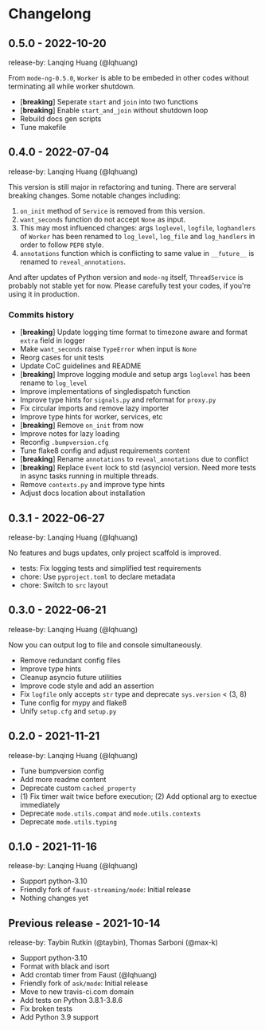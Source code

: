# Changelong

## 0.5.0 - 2022-10-20

release-by: Lanqing Huang (@lqhuang)

From `mode-ng-0.5.0`, `Worker` is able to be embeded in other codes without terminating all while worker shutdown.

- [**breaking**] Seperate `start` and `join` into two functions
- [**breaking**] Enable `start_and_join` without shutdown loop
- Rebuild docs gen scripts
- Tune makefile

## 0.4.0 - 2022-07-04

release-by: Lanqing Huang (@lqhuang)

This version is still major in refactoring and tuning. There are serveral breaking changes. Some notable changes including:

1. `on_init` method of `Service` is removed from this version.
2. `want_seconds` function do not accept `None` as input.
3. This may most influenced changes: args `loglevel`, `logfile`, `loghandlers` of `Worker`
   has been renamed to `log_level`, `log_file` and `log_handlers` in order to follow `PEP8` style.
4. `annotations` function which is conflicting to same value in `__future__`
   is renamed to `reveal_annotations`.

And after updates of Python version and `mode-ng` itself, `ThreadService` is probably not stable yet for now.
Please carefully test your codes, if you're using it in production.

### Commits history

- [**breaking**] Update logging time format to timezone aware and format `extra` field in logger
- Make `want_seconds` raise `TypeError` when input is `None`
- Reorg cases for unit tests
- Update CoC guidelines and README
- [**breaking**] Improve logging module and setup args `loglevel` has been rename to `log_level`
- Improve implementations of singledispatch function
- Improve type hints for `signals.py` and reformat for `proxy.py`
- Fix circular imports and remove lazy importer
- Improve type hints for worker, services, etc
- [**breaking**] Remove `on_init` from now
- Improve notes for lazy loading
- Reconfig `.bumpversion.cfg`
- Tune flake8 config and adjust requirements content
- [**breaking**] Rename `annotations` to `reveal_annotations` due to conflict
- [**breaking**] Replace `Event` lock to std (asyncio) version. Need more tests in async tasks running in multiple threads.
- Remove `contexts.py` and improve type hints
- Adjust docs location about installation

## 0.3.1 - 2022-06-27

release-by: Lanqing Huang (@lqhuang)

No features and bugs updates, only project scaffold is improved.

- tests: Fix logging tests and simplified test requirements
- chore: Use `pyproject.toml` to declare metadata
- chore: Switch to `src` layout

## 0.3.0 - 2022-06-21

release-by: Lanqing Huang (@lqhuang)

Now you can output log to file and console simultaneously.

- Remove redundant config files
- Improve type hints
- Cleanup asyncio future utilities
- Improve code style and add an assertion
- Fix `logfile` only accepts `str` type and deprecate `sys.version` < (3, 8)
- Tune config for mypy and flake8
- Unify `setup.cfg` and `setup.py`

## 0.2.0 - 2021-11-21

release-by: Lanqing Huang (@lqhuang)

- Tune bumpversion config
- Add more readme content
- Deprecate custom `cached_property`
- (1) Fix timer wait twice before execution; (2) Add optional arg to exectue immediately
- Deprecate `mode.utils.compat` and `mode.utils.contexts`
- Deprecate `mode.utils.typing`

## 0.1.0 - 2021-11-16

release-by: Lanqing Huang (@lqhuang)

- Support python-3.10
- Friendly fork of `faust-streaming/mode`: Initial release
- Nothing changes yet

## Previous release - 2021-10-14

release-by: Taybin Rutkin (@taybin), Thomas Sarboni (@max-k)

- Support python-3.10
- Format with black and isort
- Add crontab timer from Faust (@lqhuang)
- Friendly fork of `ask/mode`: Initial release
- Move to new travis-ci.com domain
- Add tests on Python 3.8.1-3.8.6
- Fix broken tests
- Add Python 3.9 support
